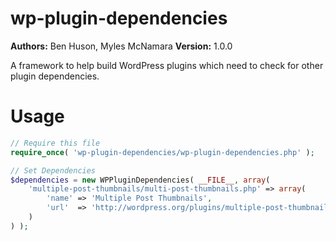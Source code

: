 wp-plugin-dependencies
======================

**Authors:** Ben Huson, Myles McNamara
**Version:** 1.0.0


A framework to help build WordPress plugins which need to check for other plugin dependencies.

# Usage

```php
// Require this file
require_once( 'wp-plugin-dependencies/wp-plugin-dependencies.php' );

// Set Dependencies
$dependencies = new WPPluginDependencies( __FILE__, array(
	'multiple-post-thumbnails/multi-post-thumbnails.php' => array(
		'name' => 'Multiple Post Thumbnails',
		'url'  => 'http://wordpress.org/plugins/multiple-post-thumbnails/'
	)
) );
```
